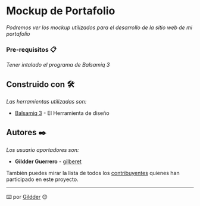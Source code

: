 # Mockup de Portafolio

_Podremos ver los mockup utilizados para el desarrollo de la sitio web de mi portafolio_

### Pre-requisitos 📋

_Tener intalado el programa de Balsamiq 3_


## Construido con 🛠️

_Las herramientas utilizadas son:_

* [Balsamiq 3](https://balsamiq.com/wireframes/mockups3fordesktop/) - El Herramienta de diseño

## Autores ✒️

_Los usuario aportadores son:_

* **Gildder Guerrero** - [gilberet](https://github.com/gilberet)

También puedes mirar la lista de todos los [contribuyentes](https://github.com/mockup-portafolio/project/contributors) quíenes han participado en este proyecto. 

---
⌨️ por [Gildder](https://github.com/gilberet) 😊
